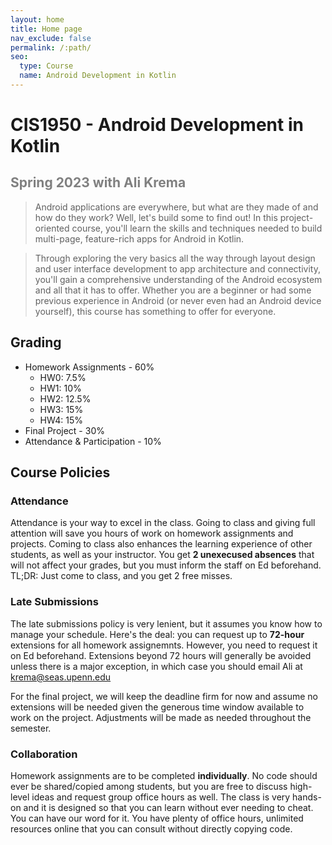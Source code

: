 ```yaml
---
layout: home
title: Home page
nav_exclude: false
permalink: /:path/
seo:
  type: Course
  name: Android Development in Kotlin
---
```


# **CIS1950 - Android Development in Kotlin**

## <span style="color:grey"> Spring 2023 with Ali Krema </span>

> Android applications are everywhere, but what are they made of and how do they work? Well, let's build some to find out! In this project-oriented course, you'll learn the skills and techniques needed to build multi-page, feature-rich apps for Android in Kotlin.

> Through exploring the very basics all the way through layout design and user interface development to app architecture and connectivity, you'll gain a comprehensive understanding of the Android ecosystem and all that it has to offer. Whether you are a beginner or had some previous experience in Android (or never even had an Android device yourself), this course has something to offer for everyone.

## Grading 

- Homework Assignments - 60%
  - HW0: 7.5%
  - HW1: 10%
  - HW2: 12.5%
  - HW3: 15%
  - HW4: 15%
- Final Project - 30%
- Attendance & Participation - 10%

## Course Policies

### Attendance

Attendance is your way to excel in the class. Going to class and giving full attention will save you hours of work on homework assignments and projects. Coming to class also enhances the learning experience of other students, as well as your instructor. You get **2 unexecused absences** that will not affect your grades, but you must inform the staff on Ed beforehand. TL;DR: Just come to class, and you get 2 free misses.

### Late Submissions

The late submissions policy is very lenient, but it assumes you know how to manage your schedule. Here's the deal: you can request up to **72-hour** extensions for all homework assignemnts. However, you need to request it on Ed beforehand. Extensions beyond 72 hours will generally be avoided unless there is a major exception, in which case you should email Ali at krema@seas.upenn.edu

For the final project, we will keep the deadline firm for now and assume no extensions will be needed given the generous time window available to work on the project. Adjustments will be made as needed throughout the semester.

### Collaboration

Homework assignments are to be completed **individually**. No code should ever be shared/copied among students, but you are free to discuss high-level ideas and request group office hours as well. The class is very hands-on and it is designed so that you can learn without ever needing to cheat. You can have our word for it. You have plenty of office hours, unlimited resources online that you can consult without directly copying code. 

